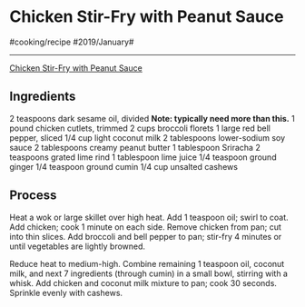 # Chicken Stir-Fry with Peanut Sauce
#cooking/recipe #2019/January#
- - - -
[Chicken Stir-Fry with Peanut Sauce](https://www.myrecipes.com/recipe/chicken-stir-fry-1)

## Ingredients
2 teaspoons dark sesame oil, divided
	**Note: typically need more than this.**
1 pound chicken cutlets, trimmed
2 cups broccoli florets
1 large red bell pepper, sliced
1/4 cup light coconut milk
2 tablespoons lower-sodium soy sauce
2 tablespoons creamy peanut butter
1 tablespoon Sriracha
2 teaspoons grated lime rind
1 tablespoon lime juice
1/4 teaspoon ground ginger
1/4 teaspoon ground cumin
1/4 cup unsalted cashews

## Process
Heat a wok or large skillet over high heat. Add 1 teaspoon oil; swirl to coat. Add chicken; cook 1 minute on each side. Remove chicken from pan; cut into thin slices. Add broccoli and bell pepper to pan; stir-fry 4 minutes or until vegetables are lightly browned.

Reduce heat to medium-high. Combine remaining 1 teaspoon oil, coconut milk, and next 7 ingredients (through cumin) in a small bowl, stirring with a whisk. Add chicken and coconut milk mixture to pan; cook 30 seconds. Sprinkle evenly with cashews.